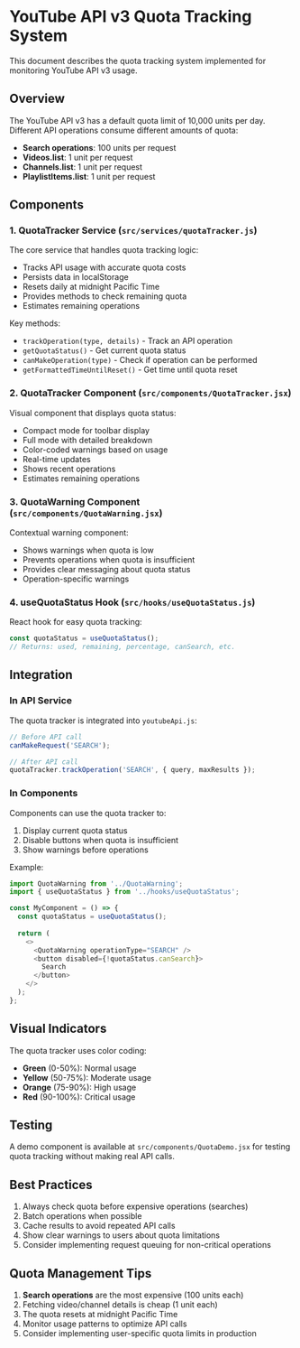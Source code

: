 # YouTube API v3 Quota Tracking System

This document describes the quota tracking system implemented for monitoring YouTube API v3 usage.

## Overview

The YouTube API v3 has a default quota limit of 10,000 units per day. Different API operations consume different amounts of quota:

- **Search operations**: 100 units per request
- **Videos.list**: 1 unit per request
- **Channels.list**: 1 unit per request
- **PlaylistItems.list**: 1 unit per request

## Components

### 1. QuotaTracker Service (`src/services/quotaTracker.js`)

The core service that handles quota tracking logic:

- Tracks API usage with accurate quota costs
- Persists data in localStorage
- Resets daily at midnight Pacific Time
- Provides methods to check remaining quota
- Estimates remaining operations

Key methods:
- `trackOperation(type, details)` - Track an API operation
- `getQuotaStatus()` - Get current quota status
- `canMakeOperation(type)` - Check if operation can be performed
- `getFormattedTimeUntilReset()` - Get time until quota reset

### 2. QuotaTracker Component (`src/components/QuotaTracker.jsx`)

Visual component that displays quota status:

- Compact mode for toolbar display
- Full mode with detailed breakdown
- Color-coded warnings based on usage
- Real-time updates
- Shows recent operations
- Estimates remaining operations

### 3. QuotaWarning Component (`src/components/QuotaWarning.jsx`)

Contextual warning component:

- Shows warnings when quota is low
- Prevents operations when quota is insufficient
- Provides clear messaging about quota status
- Operation-specific warnings

### 4. useQuotaStatus Hook (`src/hooks/useQuotaStatus.js`)

React hook for easy quota tracking:

```javascript
const quotaStatus = useQuotaStatus();
// Returns: used, remaining, percentage, canSearch, etc.
```

## Integration

### In API Service

The quota tracker is integrated into `youtubeApi.js`:

```javascript
// Before API call
canMakeRequest('SEARCH');

// After API call
quotaTracker.trackOperation('SEARCH', { query, maxResults });
```

### In Components

Components can use the quota tracker to:

1. Display current quota status
2. Disable buttons when quota is insufficient
3. Show warnings before operations

Example:
```javascript
import QuotaWarning from '../QuotaWarning';
import { useQuotaStatus } from '../hooks/useQuotaStatus';

const MyComponent = () => {
  const quotaStatus = useQuotaStatus();
  
  return (
    <>
      <QuotaWarning operationType="SEARCH" />
      <button disabled={!quotaStatus.canSearch}>
        Search
      </button>
    </>
  );
};
```

## Visual Indicators

The quota tracker uses color coding:

- **Green** (0-50%): Normal usage
- **Yellow** (50-75%): Moderate usage
- **Orange** (75-90%): High usage
- **Red** (90-100%): Critical usage

## Testing

A demo component is available at `src/components/QuotaDemo.jsx` for testing quota tracking without making real API calls.

## Best Practices

1. Always check quota before expensive operations (searches)
2. Batch operations when possible
3. Cache results to avoid repeated API calls
4. Show clear warnings to users about quota limitations
5. Consider implementing request queuing for non-critical operations

## Quota Management Tips

1. **Search operations** are the most expensive (100 units each)
2. Fetching video/channel details is cheap (1 unit each)
3. The quota resets at midnight Pacific Time
4. Monitor usage patterns to optimize API calls
5. Consider implementing user-specific quota limits in production